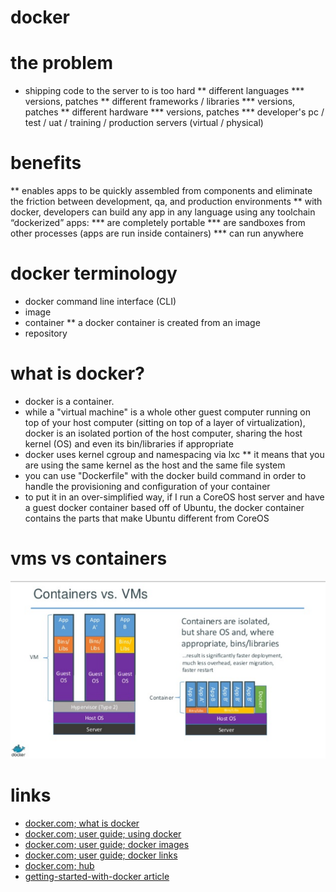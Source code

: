 # docker


# the problem
* shipping code to the server to is too hard
** different languages
*** versions, patches
** different frameworks / libraries
*** versions, patches
** different hardware
*** versions, patches
*** developer's pc / test / uat / training / production servers (virtual / physical)


# benefits
** enables apps to be quickly assembled from components and eliminate the friction between development, qa, and production environments
** with docker, developers can build any app in any language using any toolchain 
“dockerized” apps:
*** are completely portable
*** are sandboxes from other processes (apps are run inside containers)
*** can run anywhere


# docker terminology
* docker command line interface (CLI)
* image
* container
** a docker container is created from an image
* repository


# what is docker?
* docker is a container.
* while a "virtual machine" is a whole other guest computer running on top of your host computer (sitting on top of a layer of virtualization), docker is an isolated portion of the host computer, sharing the host kernel (OS) and even its bin/libraries if appropriate
* docker uses kernel cgroup and namespacing via lxc
** it means that you are using the same kernel as the host and the same file system
* you can use "Dockerfile" with the docker build command in order to handle the provisioning and configuration of your container
* to put it in an over-simplified way, if I run a CoreOS host server and have a guest docker container based off of Ubuntu, the docker container contains the parts that make Ubuntu different from CoreOS


# vms vs containers
![vms vs containers](differences.png "vms vs containers")


# links
* [docker.com; what is docker](http://www.docker.com/whatisdocker/)
* [docker.com; user guide; using docker](https://docs.docker.com/userguide/usingdocker/)
* [docker.com; user guide; docker images](https://docs.docker.com/userguide/dockerimages/)
* [docker.com; user guide; docker links](https://docs.docker.com/userguide/dockerlinks/)
* [docker.com; hub](https://hub.docker.com/)
* [getting-started-with-docker article](https://serversforhackers.com/getting-started-with-docker)


